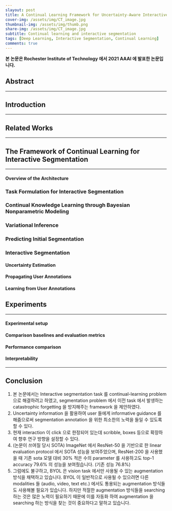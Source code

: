 ```yaml
---
slayout: post
title: A Continual Learning Framework for Uncertainty-Aware Interactive Segmentation
cover-img: /assets/img/CT_image.jpg
thumbnail-img: /assets/img/thumb.png
share-img: /assets/img/CT_image.jpg
subtitle: Continual learning and interactive segmentation
tags: [Deep Learning, Interactive Segmentation, Continual Learning]
comments: true
---
```


**본 논문은 Rochester Institute of Technology 에서 2021 AAAI 에 발표한 논문입니다.**

## Abstract



---



## Introduction

---



## Related Works

---



## The Framework of Continual Learning for Interactive Segmentation

---

#### Overview of the Architecture

### Task Formulation for Interactive Segmentation

### Continual Knowledge Learning through Bayesian Nonparametric Modeling

### Variational Inference

### Predicting Initial Segmentation

### Interactive Segmentation

#### Uncertainty Estimation

#### Propagating User Annotations

#### Learning from User Annotations



## Experiments

---

#### Experimental setup

#### Comparison baselines and evaluation metrics

#### Performance comparison

#### Interpretability

---



## Conclusion

1. 본 논문에서는 Interactive segmentation task 를 continual-learning problem 으로 해결하려고 하였고, segmentation problem 에서 이전 task 에서 발생하는 catastrophic forgetting 을 방지해주는 framework 을 제안하였다.
2. Uncertainty information 을 활용하여 user 들에게 informative guidance 를 해줌으로써 segmentation annotation 을 위한 최소한의 노력을 들일 수 있도록 할 수 있다.
3. 현재 interaction 이 click 으로 한정되어 있는데 scribble, boxes 등으로 확장하여 향후 연구 방향을 설정할 수 있다.
4. (논문이 쓰여질 당시 SOTA) ImageNet 에서 ResNet-50 을 기반으로 한 linear evaluation protocol 에서 SOTA 성능을 보여주었으며, ResNet-200 을 사용했을 때 기존 sota 모델 대비 30% 적은 수의 parameter 를 사용하고도 top-1 accuracy 79.6% 의 성능을 보여줬습니다. (기존 성능 76.8%)
5. 그럼에도 불구하고, BYOL 은 vision task 에서만 사용될 수 있는 augmentation 방식을 채택하고 있습니다. BYOL 이 일반적으로 사용될 수 있으려면 다른 modalities 들 (audio, video, text etc.) 에서도 통용되는 augmentation 방식들도 사용해볼 필요가 있습니다. 하지만 적절한 augmentation 방식들을 searching 하는 것은 많은 노력이 필요하기 때문에 이를 자동화 하여 augmentation 을 searching 하는 방식을 찾는 것이 중요하다고 말하고 있습니다.

